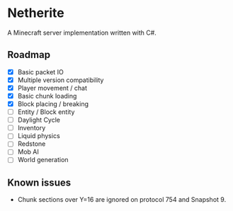 # Netherite
A Minecraft server implementation written with C#.

## Roadmap
- [x] Basic packet IO
- [x] Multiple version compatibility
- [x] Player movement / chat
- [x] Basic chunk loading
- [x] Block placing / breaking
- [ ] Entity / Block entity
- [ ] Daylight Cycle
- [ ] Inventory
- [ ] Liquid physics
- [ ] Redstone
- [ ] Mob AI
- [ ] World generation

## Known issues
* Chunk sections over Y=16 are ignored on protocol 754 and Snapshot 9.
